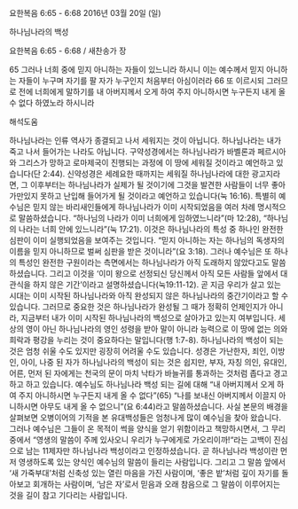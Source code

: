 요한복음 6:65 - 6:68 
2016년 03월 20일 (일)

하나님나라의 백성 



요한복음 6:65 - 6:68 / 새찬송가  장


65 그러나 너희 중에 믿지 아니하는 자들이 있느니라 하시니 이는 예수께서 믿지 아니하는 자들이 누구며 자기를 팔 자가 누구인지 처음부터 아심이러라
66 또 이르시되 그러므로 전에 너희에게 말하기를 내 아버지께서 오게 하여 주지 아니하시면 누구든지 내게 올 수 없다 하였노라 하시니라

해석도움





하나님나라는 인류 역사가 종결되고 나서 세워지는 것이 아닙니다. 하나님나라는 내가 죽고 나서 들어가는 나라도 아닙니다. 구약성경에서는 하나님나라가 바벨론과 페르시아와 그리스가 망하고 로마제국이 진행되는 과정에 이 땅에 세워질 것이라고 예언하고 있습니다(단 2:44). 
신약성경은 세례요한 때까지는 세워질 하나님나라에 대한 광고지라면, 그 이후부터는 하나님나라가 실제가 될 것이기에 그것을 발견한 사람들이 너무 좋아 가만있지 못하고 난입해 들어가게 될 것이라고 예언하고 있습니다(눅 16:16). 
특별히 예수님은 믿지 않는 바리새인들에게 하나님나라가 이미 시작되었음을 여러 차례 명시적으로 말씀하셨습니다. “하나님의 나라가 이미 너희에게 임하였느니라”(마 12:28), “하나님의 나라는 너희 안에 있느니라”(눅 17:21). 이것은 하나님나라의 특성 중 하나인 완전한 심판이 이미 실행되었음을 보여주는 것입니다. “믿지 아니하는 자는 하나님의 독생자의 이름을 믿지 아니하므로 벌써 심판을 받은 것이니라”(요 3:18). 
그러나 예수님은 또 하나의 특성인 완전한 구원이라는 측면에서는 하나님나라가 아직 도래하지 않았다고도 말씀하셨습니다. 그리고 이것을 ‘이미 왕으로 선정되신 당신께서 아직 모든 사람들 앞에서 대관식을 하지 않은 기간’이라고 설명하셨습니다(눅19:11-12). 곧 지금 우리가 살고 있는 시대는 이미 시작된 하나님나라와 아직 완성되지 않은 하나님나라의 중간기이라고 할 수 있습니다. 
그러므로 중요한 것은 하나님나라가 완성될 그 때가 정확히 언제인지가 아니라, 지금부터 내가 이미 시작된 하나님나라의 백성으로 살아가고 있는지 여부입니다. 세상의 영이 아닌 하나님나라의 영인 성령을 받아 말이 아니라 능력으로 이 땅에 없는 의와 희락과 평강을 누리는 것이 중요하다는 말입니다(행 1:7-8). 
하나님나라의 백성이 되는 것은 엄청 쉬울 수도 있지만 굉장히 어려울 수도 있습니다. 
성경은 가난한자, 죄인, 이방인, 아이, 나중 된 자가 하나님나라의 백성이 되는 것은 쉽지만, 부자, 자칭 의인, 유대인, 어른, 먼저 된 자에게는 천국의 문이 마치 낙타가 바늘귀를 통과하는 것처럼 좁다고 경고하고 하고 있습니다. 
예수님도 하나님나라 백성 되는 길에 대해 “내 아버지께서 오게 하여 주지 아니하시면 누구든지 내게 올 수 없다”(65)  “나를 보내신 아버지께서 이끌지 아니하시면 아무도 내게 올 수 없으니”(요 6:44)라고 말씀하셨습니다. 사실 본문의 배경을 살펴보면 오병이어의 기적을 본 유대백성들은 엄청나게 많이 예수님을 찾아 왔습니다. 그러나 예수님은 그들이 온 목적이 썩을 양식을 얻기 위함이라고 책망하시면서, 그 무리 중에서 “영생의 말씀이 주께 있사오니 우리가 누구에게로 가오리이까!“라는 고백이 진심으로 남는 11제자만 하나님나라 백성이라고 인정하셨습니다. 곧 하나님나라 백성이란 먼저 영생하도록 있는 양식인 예수님의 말씀이 들리는 사람입니다. 그리고 그 말씀 앞에서 ‘새 가죽부대’처럼 신축성 있는 열린 마음을 가진 사람이며, ‘좋은 밭’처럼 깊이 자기를 돌아보고 회개하는 사람이며, ‘남은 자’로서 믿음과 오래 참음으로 그 말씀이 이루어지는 것을 길이 참고 기다리는 사람입니다.
